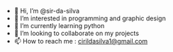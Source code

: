 - 👋 Hi, I’m @sir-da-silva
- 👀 I’m interested in programming and graphic design
- 🌱 I’m currently learning python
- 💞️ I’m looking to collaborate on my projects
- 📫 How to reach me : cirildasilva1@gmail.com

<!---
sir-da-silva/sir-da-silva is a ✨ special ✨ repository because its `README.md` (this file) appears on your GitHub profile.
You can click the Preview link to take a look at your changes.
--->
